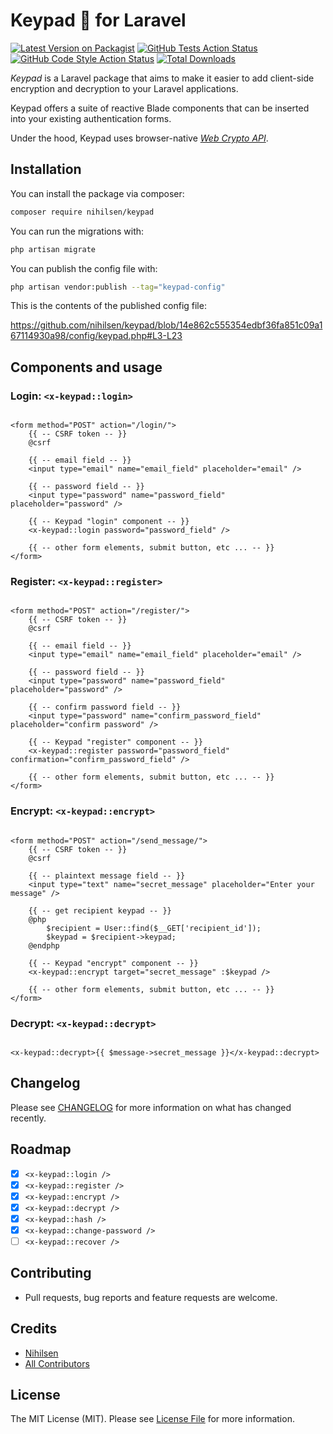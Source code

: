 # Keypad 🎹 for Laravel

[![Latest Version on Packagist](https://img.shields.io/packagist/v/nihilsen/keypad.svg?style=flat-square)](https://packagist.org/packages/nihilsen/keypad)
[![GitHub Tests Action Status](https://img.shields.io/github/actions/workflow/status/nihilsen/keypad/run-tests.yml?branch=main&label=tests&style=flat-square)](https://github.com/nihilsen/keypad/actions?query=workflow%3Arun-tests+branch%3Amain)
[![GitHub Code Style Action Status](https://img.shields.io/github/actions/workflow/status/nihilsen/keypad/fix-php-code-style-issues.yml?branch=main&label=code%20style&style=flat-square)](https://github.com/nihilsen/keypad/actions?query=workflow%3A"Fix+PHP+code+style+issues"+branch%3Amain)
[![Total Downloads](https://img.shields.io/packagist/dt/nihilsen/keypad.svg?style=flat-square)](https://packagist.org/packages/nihilsen/keypad)

_Keypad_ is a Laravel package that aims to make it easier to add client-side encryption and decryption to your Laravel applications.

Keypad offers a suite of reactive Blade components that can be inserted into your existing authentication forms.

Under the hood, Keypad uses browser-native [_Web Crypto API_](https://developer.mozilla.org/en-US/docs/Web/API/Web_Crypto_API).

## Installation

You can install the package via composer:

```bash
composer require nihilsen/keypad
```

You can run the migrations with:

```bash
php artisan migrate
```

You can publish the config file with:

```bash
php artisan vendor:publish --tag="keypad-config"
```

This is the contents of the published config file:

https://github.com/nihilsen/keypad/blob/14e862c555354edbf36fa851c09a167114930a98/config/keypad.php#L3-L23

## Components and usage

### Login: `<x-keypad::login>`

```blade

<form method="POST" action="/login/">
    {{ -- CSRF token -- }}
    @csrf
    
    {{ -- email field -- }}
    <input type="email" name="email_field" placeholder="email" />
    
    {{ -- password field -- }}
    <input type="password" name="password_field" placeholder="password" />
    
    {{ -- Keypad "login" component -- }}
    <x-keypad::login password="password_field" />
    
    {{ -- other form elements, submit button, etc ... -- }}
</form>

```

### Register: `<x-keypad::register>`

```blade

<form method="POST" action="/register/">
    {{ -- CSRF token -- }}
    @csrf
    
    {{ -- email field -- }}
    <input type="email" name="email_field" placeholder="email" />
    
    {{ -- password field -- }}
    <input type="password" name="password_field" placeholder="password" />
    
    {{ -- confirm password field -- }}
    <input type="password" name="confirm_password_field" placeholder="confirm password" />
    
    {{ -- Keypad "register" component -- }}
    <x-keypad::register password="password_field" confirmation="confirm_password_field" />
    
    {{ -- other form elements, submit button, etc ... -- }}
</form>

```

### Encrypt: `<x-keypad::encrypt>`

```blade

<form method="POST" action="/send_message/">
    {{ -- CSRF token -- }}
    @csrf
    
    {{ -- plaintext message field -- }}
    <input type="text" name="secret_message" placeholder="Enter your message" />
    
    {{ -- get recipient keypad -- }}
    @php
        $recipient = User::find($__GET['recipient_id']);
        $keypad = $recipient->keypad;
    @endphp
    
    {{ -- Keypad "encrypt" component -- }}
    <x-keypad::encrypt target="secret_message" :$keypad />
    
    {{ -- other form elements, submit button, etc ... -- }}
</form>

```

### Decrypt: `<x-keypad::decrypt>`

```blade

<x-keypad::decrypt>{{ $message->secret_message }}</x-keypad::decrypt>

```

## Changelog

Please see [CHANGELOG](CHANGELOG.md) for more information on what has changed recently.

## Roadmap

- [x] `<x-keypad::login />`
- [x] `<x-keypad::register />`
- [x] `<x-keypad::encrypt />`
- [x] `<x-keypad::decrypt />`
- [x] `<x-keypad::hash />`
- [x] `<x-keypad::change-password />`
- [ ] `<x-keypad::recover />`

## Contributing

- Pull requests, bug reports and feature requests are welcome.

## Credits

-   [Nihilsen](https://github.com/nihilsen)
-   [All Contributors](../../contributors)

## License

The MIT License (MIT). Please see [License File](LICENSE.md) for more information.
